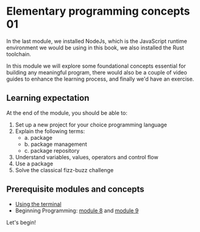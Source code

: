 # Elementary programming concepts 01

In the last module, we installed NodeJs, which is the JavaScript runtime
environment we would be using in this book, we also installed the Rust
toolchain.

In this module we will explore some foundational concepts essential for building
any meaningful program, there would also be a couple of video guides to enhance
the learning process, and finally we'd have an exercise.

## Learning expectation

At the end of the module, you should be able to:

1. Set up a new project for your choice programming language
2. Explain the following terms:
   - a. package
   - b. package management
   - c. package repository
3. Understand variables, values, operators and control flow
4. Use a package
5. Solve the classical fizz-buzz challenge

## Prerequisite modules and concepts

- [Using the terminal](../module_4/index.md)
- Beginning Programming: [module 8](../module_8/index.md) and
  [module 9](../module_9/index.md)

Let's begin!
